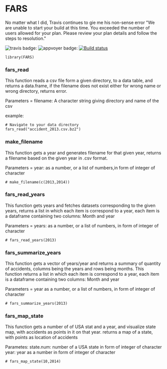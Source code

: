 # FARS
No matter what I did, Travis continues to gie me his non-sense error "We are unable to start your build at this time. You exceeded the number of users allowed for your plan. Please review your plan details and follow the steps to resolution."

![travis badge:](https://app.travis-ci.com/Motiche/FARS.svg?branch=main)
![appvoyer badge:](https://ci.appveyor.com/api/projects/status/5228jy3b5tx3qrnc?svg=true)
[![Build status](https://ci.appveyor.com/api/projects/status/5228jy3b5tx3qrnc?svg=true)](https://ci.appveyor.com/project/Motiche/fars)




```{r setup}
library(FARS)
```
### fars_read
This function reads a csv file form a given directory, to a data table, and returns a data.frame, if the filename does not exist either for wrong name or wrong directory, returns error.

Parameters = filename: A character string giving directory and name of the csv

example:
```{r}
# Navigate to your data directory
fars_read("accident_2013.csv.bz2")
```


### make_filename
This function gets a year and generates filename for that given year, returns a filename based on the given year in .csv format.

Parameters = year: as a number, or a list of numbers,in form of integer of character
```{r}
# make_filename(c(2013,2014))
```


### fars_read_years
This function gets years and fetches datasets corresponding to the given years, returns a list in which each item is correspond to a year, each item is a dataframe containing two columns: Month and year

Parameters = years: as a number, or a list of numbers, in form of integer of character
```{r}
# fars_read_years(2013)
```


### fars_summarize_years
This function gets a vector of years/year and returns a summary of quantity of accidents, columns being the years and rows being months. This function returns a list in which each item is correspond to a year, each item is a dataframe containing two columns: Month and year

Parameters = year as a number, or a list of numbers, in form of integer of character
```{r}
# fars_summarize_years(2013)
```

### fars_map_state
This function gets a number of of USA stat and a year, and visualize  state map, with accidents as points in it on that year. returns a map of a state, with points as location of accidents

Parametes: state.num: number of a USA state in form of integer of character
year: year as a number in form of integer of character

```{r}
# fars_map_state(10,2014)
```


